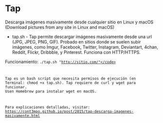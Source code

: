 # Tap
Descarga imágenes masivamente desde cualquier sitio en Linux y macOS (Download pictures from any site in Linux and macOS)

<ul>
<li>tap.sh - Tap permite descargar imágenes masivamente desde una url (JPG, JPEG, PNG, GIF). Probado en sitios donde se suelen subir imágenes,  como Imgur, Facebook, Twitter, Instagram,
Deviantart, 4chan, Reddit, Flickr, Dribbble, y Pinterest. Funciona con HTTP/HTTPS.</li>
</ul>

Funcionamiento: <code>./tap.sh "http://sitio.com/"</code>

Tap es un bash script que necesita permisos de ejecución (en Terminal: chmod +x tap.sh). Tap requiere de curl y wget para funcionar. Usen Homebrew para instalar wget en macOS.

Para explicaciones detalladas, visitar: https://cont3mpo.github.io/post/2015/tap-descarga-imagenes-masivamente.html

